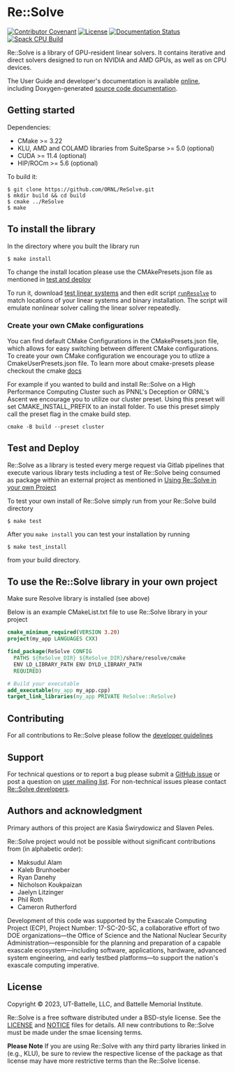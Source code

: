 # Re::Solve

[![Contributor Covenant](https://img.shields.io/badge/Contributor%20Covenant-2.1-4baaaa.svg)](code_of_conduct.md)
[![License](https://img.shields.io/badge/License-BSD%203--Clause-blue.svg)](https://github.com/ORNL/ReSolve/blob/develop/LICENSE)
[![Documentation Status](https://readthedocs.org/projects/resolve/badge/?version=develop)](https://resolve.readthedocs.io/en/develop/?badge=develop)
[![Spack CPU Build](https://github.com/ORNL/ReSolve/actions/workflows/spack_cpu_build.yaml/badge.svg?event=pull_request)](https://github.com/ORNL/ReSolve/actions)

Re::Solve is a library of GPU-resident linear solvers. It contains iterative
and direct solvers designed to run on NVIDIA and AMD GPUs, as well as on CPU
devices.

The User Guide and developer's documentation is available
[online](https://resolve.readthedocs.io/), including Doxygen-generated
[source code documentation](https://resolve.readthedocs.io/en/develop/doxygen/html/index.html).


## Getting started

Dependencies:
- CMake >= 3.22
- KLU, AMD and COLAMD libraries from SuiteSparse >= 5.0 (optional)
- CUDA >= 11.4 (optional)
- HIP/ROCm >= 5.6 (optional)

To build it:
```shell
$ git clone https://github.com/ORNL/ReSolve.git
$ mkdir build && cd build
$ cmake ../ReSolve
$ make
```

## To install the library 
In the directory where you built the library run
```shell
$ make install
```

To change the install location please use the CMAkePresets.json file as
mentioned in [test and deploy](#test-and-deploy)

To run it, download [test linear systems](https://github.com/NREL/opf_matrices/tree/master/acopf/activsg10k)
and then edit script [`runResolve`](runResolve) to match locations of your
linear systems and binary installation. The script will emulate nonlinear
solver calling the linear solver repeatedly.

### Create your own CMake configurations

You can find default CMake Configurations in the CMakePresets.json file, which
allows for easy switching between different CMake configurations. To create
your own CMake configuration we encourage you to utlize a CmakeUserPresets.json
file. To learn more about cmake-presets please checkout the cmake
[docs](https://cmake.org/cmake/help/latest/manual/cmake-presets.7.html) 

For example if you wanted to build and install Re::Solve on a High Performance
Computing Cluster such as PNNL's Deception or ORNL's Ascent we encourage you to
utilize our cluster preset. Using this preset will set CMAKE_INSTALL_PREFIX to
an install folder. To use this preset simply call the preset flag in the cmake
build step. 

```shell
cmake -B build --preset cluster
```

## Test and Deploy

Re::Solve as a library is tested every merge request via Gitlab pipelines that
execute various library tests including a test of Re::Solve being consumed as
package within an external project as mentioned in
[Using Re::Solve in your own Project](#to-use-the-resolve-library-in-your-own-project)

To test your own install of Re::Solve simply run from your Re::Solve build
directory 
```shell
$ make test
```
After you `make install` you can test your installation by running
```shell
$ make test_install
```
from your build directory.


## To use the Re::Solve library in your own project
Make sure Resolve library is installed (see above)

Below is an example CMakeList.txt file to use Re::Solve library in your project
```cmake
cmake_minimum_required(VERSION 3.20)
project(my_app LANGUAGES CXX)

find_package(ReSolve CONFIG 
  PATHS ${ReSolve_DIR} ${ReSolve_DIR}/share/resolve/cmake
  ENV LD_LIBRARY_PATH ENV DYLD_LIBRARY_PATH
  REQUIRED)

# Build your executable 
add_executable(my_app my_app.cpp)
target_link_libraries(my_app PRIVATE ReSolve::ReSolve)
```


## Contributing

For all contributions to Re::Solve please follow the
[developer guidelines](CONTRIBUTING.md)


## Support
For technical questions or to report a bug please submit a
[GitHub issue](https://github.com/ORNL/ReSolve/issues) or post a question on
[user mailing list](mailto:resolve-users@elist.ornl.gov).
For non-technical issues please contact
[Re::Solve developers](mailto:resolve-devel@elist.ornl.gov).

## Authors and acknowledgment
Primary authors of this project are Kasia &#346;wirydowicz and Slaven Peles.

Re::Solve project would not be possible without significant contributions from
(in alphabetic order):
- Maksudul Alam
- Kaleb Brunhoeber
- Ryan Danehy
- Nicholson Koukpaizan
- Jaelyn Litzinger
- Phil Roth
- Cameron Rutherford

Development of this code was supported by the Exascale Computing Project (ECP),
Project Number: 17-SC-20-SC, a collaborative effort of two DOE organizations—the
Office of Science and the National Nuclear Security Administration—responsible
for the planning and preparation of a capable exascale ecosystem—including
software, applications, hardware, advanced system engineering, and early
testbed platforms—to support the nation's exascale computing imperative.

## License
Copyright &copy; 2023, UT-Battelle, LLC, and Battelle Memorial Institute.

Re::Solve is a free software distributed under a BSD-style license. See the
[LICENSE](LICENSE) and [NOTICE](NOTICE) files for details. All new
contributions to Re::Solve must be made under the smae licensing terms.

**Please Note** If you are using Re::Solve with any third party libraries linked
in (e.g., KLU), be sure to review the respective license of the package as that
license may have more restrictive terms than the Re::Solve license.

